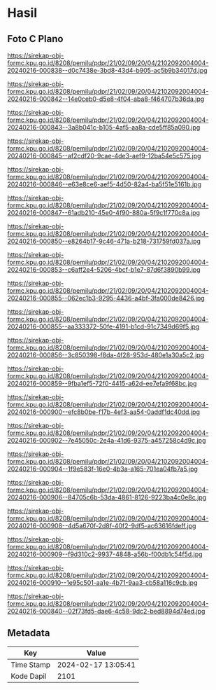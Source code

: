 # Hasil

## Foto C Plano

https://sirekap-obj-formc.kpu.go.id/8208/pemilu/pdpr/21/02/09/20/04/2102092004004-20240216-000838--d0c7438e-3bd8-43d4-b905-ac5b9b34017d.jpg

https://sirekap-obj-formc.kpu.go.id/8208/pemilu/pdpr/21/02/09/20/04/2102092004004-20240216-000842--14e0ceb0-d5e8-4f04-aba8-f464707b36da.jpg

https://sirekap-obj-formc.kpu.go.id/8208/pemilu/pdpr/21/02/09/20/04/2102092004004-20240216-000843--3a8b041c-b105-4af5-aa8a-cde5ff85a090.jpg

https://sirekap-obj-formc.kpu.go.id/8208/pemilu/pdpr/21/02/09/20/04/2102092004004-20240216-000845--af2cdf20-9cae-4de3-aef9-12ba54e5c575.jpg

https://sirekap-obj-formc.kpu.go.id/8208/pemilu/pdpr/21/02/09/20/04/2102092004004-20240216-000846--e63e8ce6-aef5-4d50-82a4-ba5f51e5161b.jpg

https://sirekap-obj-formc.kpu.go.id/8208/pemilu/pdpr/21/02/09/20/04/2102092004004-20240216-000847--61adb210-45e0-4f90-880a-5f9c1f770c8a.jpg

https://sirekap-obj-formc.kpu.go.id/8208/pemilu/pdpr/21/02/09/20/04/2102092004004-20240216-000850--e8264b17-9c46-471a-b218-731759fd037a.jpg

https://sirekap-obj-formc.kpu.go.id/8208/pemilu/pdpr/21/02/09/20/04/2102092004004-20240216-000853--c6aff2e4-5206-4bcf-b1e7-87d6f3890b99.jpg

https://sirekap-obj-formc.kpu.go.id/8208/pemilu/pdpr/21/02/09/20/04/2102092004004-20240216-000855--062ec1b3-9295-4436-a4bf-3fa000de8426.jpg

https://sirekap-obj-formc.kpu.go.id/8208/pemilu/pdpr/21/02/09/20/04/2102092004004-20240216-000855--aa333372-50fe-4191-b1cd-91c7349d69f5.jpg

https://sirekap-obj-formc.kpu.go.id/8208/pemilu/pdpr/21/02/09/20/04/2102092004004-20240216-000856--3c850398-f8da-4f28-953d-480e1a30a5c2.jpg

https://sirekap-obj-formc.kpu.go.id/8208/pemilu/pdpr/21/02/09/20/04/2102092004004-20240216-000859--9fba1ef5-72f0-4415-a62d-ee7efa9f68bc.jpg

https://sirekap-obj-formc.kpu.go.id/8208/pemilu/pdpr/21/02/09/20/04/2102092004004-20240216-000900--efc8b0be-f17b-4ef3-aa54-0addf1dc40dd.jpg

https://sirekap-obj-formc.kpu.go.id/8208/pemilu/pdpr/21/02/09/20/04/2102092004004-20240216-000902--7e45050c-2e4a-41d6-9375-a457258c4d9c.jpg

https://sirekap-obj-formc.kpu.go.id/8208/pemilu/pdpr/21/02/09/20/04/2102092004004-20240216-000904--1f9e583f-16e0-4b3a-a165-701ea04fb7a5.jpg

https://sirekap-obj-formc.kpu.go.id/8208/pemilu/pdpr/21/02/09/20/04/2102092004004-20240216-000906--84705c6b-53da-4861-8126-9223ba4c0e8c.jpg

https://sirekap-obj-formc.kpu.go.id/8208/pemilu/pdpr/21/02/09/20/04/2102092004004-20240216-000908--4d5a670f-2d8f-40f2-9df5-ac63616fdeff.jpg

https://sirekap-obj-formc.kpu.go.id/8208/pemilu/pdpr/21/02/09/20/04/2102092004004-20240216-000909--f9d310c2-9937-4848-a56b-f00db1c54f5d.jpg

https://sirekap-obj-formc.kpu.go.id/8208/pemilu/pdpr/21/02/09/20/04/2102092004004-20240216-000910--1e95c501-aa1e-4b71-9aa3-cb58a116c9cb.jpg

https://sirekap-obj-formc.kpu.go.id/8208/pemilu/pdpr/21/02/09/20/04/2102092004004-20240216-000840--02f73fd5-dae6-4c58-9dc2-bed8894d74ed.jpg


## Metadata

| Key        | Value               |
| ---------- | ------------------- |
| Time Stamp | 2024-02-17 13:05:41 |
| Kode Dapil | 2101                |



